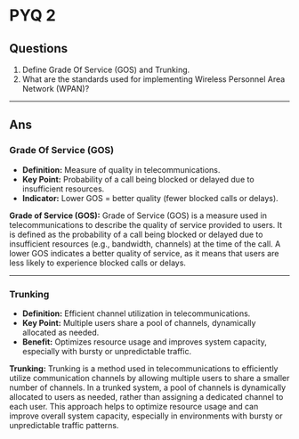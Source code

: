 # PYQ 2

## Questions
1. Define Grade Of Service (GOS) and Trunking.
2. What are the standards used for implementing Wireless Personnel Area Network
(WPAN)?

---

## Ans 
### Grade Of Service (GOS)
- **Definition:** Measure of quality in telecommunications.
- **Key Point:** Probability of a call being blocked or delayed due to insufficient resources.
- **Indicator:** Lower GOS = better quality (fewer blocked calls or delays).

**Grade of Service (GOS):**
Grade of Service (GOS) is a measure used in telecommunications to describe the quality of service provided to users. It is defined as the probability of a call being blocked or delayed due to insufficient resources (e.g., bandwidth, channels) at the time of the call. A lower GOS indicates a better quality of service, as it means that users are less likely to experience blocked calls or delays.

---

### Trunking
- **Definition:** Efficient channel utilization in telecommunications.
- **Key Point:** Multiple users share a pool of channels, dynamically allocated as needed.
- **Benefit:** Optimizes resource usage and improves system capacity, especially with bursty or unpredictable traffic.

**Trunking:**
Trunking is a method used in telecommunications to efficiently utilize communication channels by allowing multiple users to share a smaller number of channels. In a trunked system, a pool of channels is dynamically allocated to users as needed, rather than assigning a dedicated channel to each user. This approach helps to optimize resource usage and can improve overall system capacity, especially in environments with bursty or unpredictable traffic patterns.
